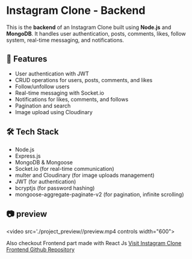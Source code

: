 # Instagram Clone - Backend

This is the **backend** of an Instagram Clone built using **Node.js** and **MongoDB**. It handles user authentication, posts, comments, likes, follow system, real-time messaging, and notifications.

## 🚀 Features
- User authentication with JWT
- CRUD operations for users, posts, comments, and likes
- Follow/unfollow users
- Real-time messaging with Socket.io
- Notifications for likes, comments, and follows
- Pagination and search
- Image upload using Cloudinary

## 🛠️ Tech Stack
- Node.js
- Express.js
- MongoDB & Mongoose
- Socket.io (for real-time communication)
- multer and Cloudinary (for image uploads management)
- JWT (for authentication)
- bcryptjs (for password hashing)
- mongoose-aggregate-paginate-v2 (for pagination, infinite scrolling)

## 📷 preview 
<video src='./project_preview//preview.mp4 controls width="600"></video>


Also checkout Frontend part made with React Js 
[Visit Instagram Clone Frontend Github Repository](https://github.com/gourav247365/Instagram-Clone-Frontend)

